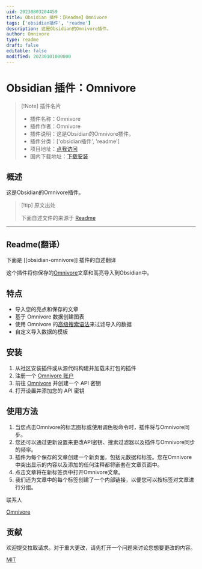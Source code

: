 ```yaml
---
uid: 20230803204459
title: Obsidian 插件：【Readme】Omnivore
tags: ['obsidian插件', 'readme']
description: 这是Obsidian的Omnivore插件。
author: Omnivore
type: readme
draft: false
editable: false
modified: 20230101000000
---
```


# Obsidian 插件：Omnivore

> [!Note] 插件名片
> - 插件名称：Omnivore
> - 插件作者：Omnivore
> - 插件说明：这是Obsidian的Omnivore插件。
> - 插件分类：['obsidian插件', 'readme']
> - 项目地址：[点我访问](https://github.com/omnivore-app/obsidian-omnivore)
> - 国内下载地址：[下载安装](https://pkmer.cn/products/plugin/pluginMarket/?obsidian-omnivore)

## 概述

这是Obsidian的Omnivore插件。



> [!tip] 原文出处
> 
>下面自述文件的来源于 [Readme](https://ghproxy.net/https://raw.githubusercontent.com/omnivore-app/obsidian-omnivore/master/README.md)
> 

---

## Readme(翻译）

下面是 [[obsidian-omnivore]] 插件的自述翻译


这个插件将你保存的[Omnivore](https://omnivore.app/)文章和高亮导入到Obsidian中。

## 特点

* 导入您的亮点和保存的文章
* 基于 Omnivore 数据创建图表
* 使用 Omnivore 的[高级搜索语法](https://omnivore.app/help/search)来过滤导入的数据
* 自定义导入数据的模板

## 安装

1. 从社区安装插件或从源代码构建并加载未打包的插件
2. 注册一个 [Omnivore 账户](https://omnivore.app)
3. 前往 [Omnivore](https://omnivore.app/settings/api) 并创建一个 API 密钥
4. 打开设置并添加您的 API 密钥

## 使用方法

1. 当您点击Omnivore的标志图标或使用调色板命令时，插件将与Omnivore同步。
2. 您还可以通过更新设置来更改API密钥、搜索过滤器以及插件与Omnivore同步的频率。
3. 插件为每个保存的文章创建一个新页面，包括元数据和标签。您在Omnivore中突出显示的内容以及添加的任何注释都将嵌套在文章页面中。
4. 点击文章将在新标签页中打开Omnivore文章。
5. 我们还为文章中的每个标签创建了一个内部链接，以便您可以按标签对文章进行分组。

联系人

[Omnivore](https://github.com/omnivore-app)

## 贡献

欢迎提交拉取请求。对于重大更改，请先打开一个问题来讨论您想要更改的内容。

[MIT](https://choosealicense.com/licenses/mit/)



